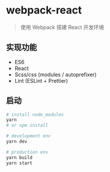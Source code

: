# webpack-react

> 使用 Webpack 搭建 React 开发环境

## 实现功能

- ES6
- React
- Scss/css (modules / autoprefixer)
- Lint (ESLint + Prettier)

## 启动

```bash
# install node_modules
yarn
# or npm install

# development env
yarn dev

# production env
yarn build
yarn start
```
